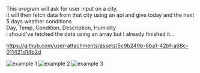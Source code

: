 This program will ask for user input on a city,  
it will then fetch data from that city using an api and give today and the next 5 days weather conditions  
Day, Temp, Condition, Description, Humidity  
i should've fetched the data using an array but I already finished it...  


https://github.com/user-attachments/assets/5c9b249b-6ba1-42bf-a68c-011421d14b2d

  

![example 1](https://github.com/user-attachments/assets/62648f81-dfdb-4a97-be23-dffd061314fc)
![example 2](https://github.com/user-attachments/assets/5189ae6f-2f03-4895-8a06-992b0147ce5d)
![example 3](https://github.com/user-attachments/assets/47a5ea66-cbaa-4aaf-9883-910a00928299)
